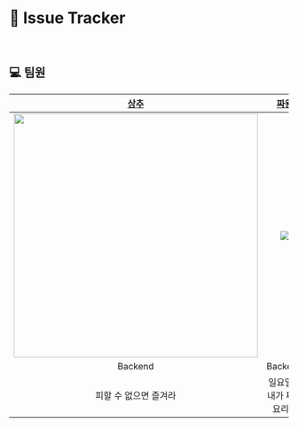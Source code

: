 # 🎯 Issue Tracker

</br>

## :computer: 팀원

|         [상추](https://github.com/parksangchu)         |              [짜왕](https://github.com/zzawang)   |       [본](https://github.com/ryudb0)            |           [우디](https://github.com/minjeongHEO)      |    
| :----------------------------------------------------------: | :----------------------------------------------------------: | :----------------------------------------------------------: | :----------------------------------------------------------: |
| <img src="https://avatars.githubusercontent.com/u/142131857?v=4" width=440> | <img src="https://avatars.githubusercontent.com/u/103445254?v=4"> | <img src="https://avatars.githubusercontent.com/u/122335103?v=4"> | <img src="https://avatars.githubusercontent.com/u/96780693?v=4"> |
|  Backend | Backend | Backend | Frontend           |
피할 수 없으면 즐겨라|일요일은 내가 짜왕 요리사|같이 가!| 가만 놔두면 다 해결 돼...

</br></br>
